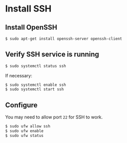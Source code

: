 # Install SSH


## Install OpenSSH

```sh
$ sudo apt-get install openssh-server openssh-client
```


## Verify SSH service is running

```sh
$ sudo systemctl status ssh
```

If necessary:

```sh
$ sudo systemctl enable ssh
$ sudo systemctl start ssh
```


## Configure

You may need to allow port `22` for SSH to work.

```sh
$ sudo ufw allow ssh
$ sudo ufw enable
$ sudo ufw status
```
